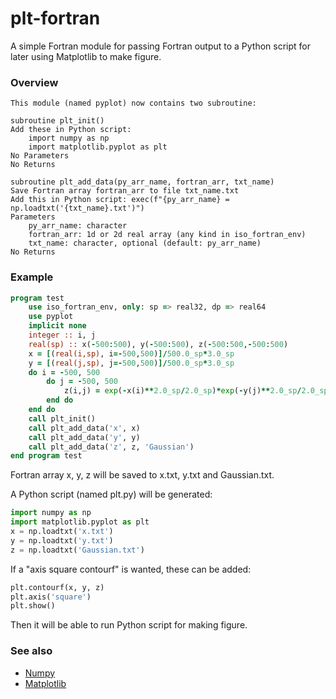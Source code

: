 # plt-fortran
A simple Fortran module for passing Fortran output to a Python script for later using Matplotlib to make figure.

### Overview

```
This module (named pyplot) now contains two subroutine:

subroutine plt_init()
Add these in Python script:
    import numpy as np
    import matplotlib.pyplot as plt
No Parameters
No Returns

subroutine plt_add_data(py_arr_name, fortran_arr, txt_name)
Save Fortran array fortran_arr to file txt_name.txt
Add this in Python script: exec(f"{py_arr_name} = np.loadtxt('{txt_name}.txt')")
Parameters
    py_arr_name: character
    fortran_arr: 1d or 2d real array (any kind in iso_fortran_env)
    txt_name: character, optional (default: py_arr_name)
No Returns
```

### Example

```fortran
program test
    use iso_fortran_env, only: sp => real32, dp => real64
    use pyplot
    implicit none
    integer :: i, j
    real(sp) :: x(-500:500), y(-500:500), z(-500:500,-500:500)
    x = [(real(i,sp), i=-500,500)]/500.0_sp*3.0_sp
    y = [(real(j,sp), j=-500,500)]/500.0_sp*3.0_sp
    do i = -500, 500
        do j = -500, 500
            z(i,j) = exp(-x(i)**2.0_sp/2.0_sp)*exp(-y(j)**2.0_sp/2.0_sp)
        end do
    end do
    call plt_init()
    call plt_add_data('x', x)
    call plt_add_data('y', y)
    call plt_add_data('z', z, 'Gaussian')
end program test
```

Fortran array x, y, z will be saved to x.txt, y.txt and Gaussian.txt.

A Python script (named plt.py) will be generated:

```python
import numpy as np
import matplotlib.pyplot as plt
x = np.loadtxt('x.txt')
y = np.loadtxt('y.txt')
z = np.loadtxt('Gaussian.txt')
```

If a "axis square contourf" is wanted, these can be added:

```python
plt.contourf(x, y, z)
plt.axis('square')
plt.show()
```

Then it will be able to run Python script for making figure.

### See also

 * [Numpy](https://numpy.org/)
 * [Matplotlib](https://matplotlib.org)
